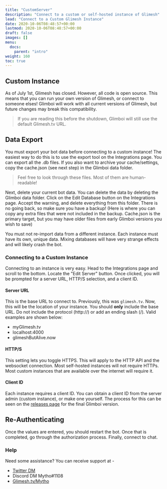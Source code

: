 ```yaml
---
title: "CustomServer"
description: "Connect to a custom or self-hosted instance of Glimesh"
lead: "Connect to a Custom Glimesh Instance"
date: 2020-10-06T08:48:57+00:00
lastmod: 2020-10-06T08:48:57+00:00
draft: false
images: []
menu:
  docs:
    parent: "intro"
weight: 160
toc: true
---
```


## Custom Instance

As of July 1st, Glimesh has closed. However, all code is open source. This means that you can run your own version of Glimesh, or connect to someone elses! Glimboi will work with all current versions of Glimesh, but future changes may break this compatibility.

> If you are reading this before the shutdown, Glimboi will still use the default Glimesh.tv URL.

## Data Export

You must export your bot data before connecting to a custom instance! The easiest way to do this is to use the export tool on the Integrations page. You can export all the .db files. If you also want to archive your cache/settings, copy the cache.json (see next step) in the Glimboi data folder.

> Feel free to look through these files. Most of them are human-readable!

Next, delete your current bot data. You can delete the data by deleting the Glimboi data folder. Click on the Edit Database button on the Integrations page. Accept the warning, and delete everything from this folder. There is no going back, so make sure you have a backup! (Here is where you can copy any extra files that were not included in the backup. Cache.json is the primary target, but you may have older files from early Glimboi versions you wish to save)

You must not re-import data from a different instance. Each instance must have its own, unique data. Mixing databases will have very strange effects and will likely crash the bot.

### Connecting to a Custom Instance

Connecting to an instance is very easy. Head to the Integrations page and scroll to the bottom. Locate the "Edit Server" button. Once clicked, you will be prompted for a server URL, HTTP/S selection, and a client ID.

#### Server URL
This is the base URL to connect to. Previously, this was `glimesh.tv`. Now, this will be the location of your instance. You should **only** include the base URL. Do not include the protocol (http://) or add an ending slash (/). Valid examples are shown below:

- myGlimesh.tv
- localhost:4000
- glimeshButAlive.now

#### HTTP/S
This setting lets you toggle HTTPS. This will apply to the HTTP API and the websocket connection. Most self-hosted instances will not require HTTPs. Most custom instances that are available over the internet will require it.

#### Client ID
Each instance requires a client ID. You can obtain a client ID from the server admin (custom instance), or make one yourself. The process for this can be seen on the [releases page](https://github.com/aMytho/GlimBoi/releases/tag/v2.7.6) for the final Glimboi version.

## Re-Authenticating

Once the values are entered, you should restart the bot. Once that is completed, go through the authorization process. Finally, connect to chat.

### Help

Need some assistance? You can receive support at -
- [Twitter DM](https://twitter.com/MythoGM)
- Discord DM Mytho#1108
- [Glimesh.tv/Mytho](https://glimesh.tv/Mytho)
